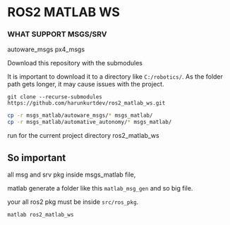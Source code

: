 
# ROS2 MATLAB WS

### WHAT SUPPORT MSGS/SRV

autoware_msgs
px4_msgs

Download this repository with the submodules


It is important to download it to a directory like `C:/robotics/`. As the folder path gets longer, it may cause issues with the project.

```
git clone --recurse-submodules https://github.com/harunkurtdev/ros2_matlab_ws.git
```


```bash
cp -r msgs_matlab/autoware_msgs/* msgs_matlab/
cp -r msgs_matlab/automative_autonomy/* msgs_matlab/
```


run for the current project directory ros2_matlab_ws

## So important
all msg and srv pkg inside msgs_matlab file,

matlab generate a folder like this `matlab_msg_gen` and so big file.

your all ros2 pkg must be inside `src/ros_pkg`.

```bash
matlab ros2_matlab_ws
```

